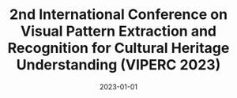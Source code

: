 ---
title: '2nd International Conference on Visual Pattern Extraction and Recognition for Cultural Heritage Understanding (VIPERC 2023)'
collection: publications
permalink: /publication/2023-CEUR Workshop Proceedings-2nd-International.md
excerpt: 'L. Amelio A.; Cauteruccio F.; Ursino D.; Virgili'
date: 2023-01-01
venue: 'CEUR Workshop Proceedings'
location: 'InGeo, University G. d Annunzio Chieti-Pescara, Viale Pindaro 42, Pescara, 65127, Italy, DII, Polytechnic University of Marche, Via Brecce Bianche 12, Ancona, 60131, Italy'
---